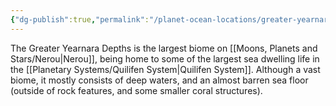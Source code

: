 ```yaml
---
{"dg-publish":true,"permalink":"/planet-ocean-locations/greater-yearnara-depths/"}
---
```


The Greater Yearnara Depths is the largest biome on [[Moons, Planets and Stars/Nerou\|Nerou]], being home to some of the largest sea dwelling life in the [[Planetary Systems/Quilifen System\|Quilifen System]]. Although a vast biome, it mostly consists of deep waters, and an almost barren sea floor (outside of rock features, and some smaller coral structures).

